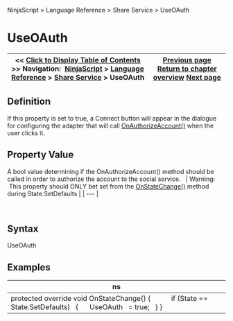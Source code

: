 ﻿
NinjaScript > Language Reference > Share Service > UseOAuth
# UseOAuth
| << [Click to Display Table of Contents](isauthorizationrequired.md) >> **Navigation:**     [NinjaScript](ninjascript-1.md) > [Language Reference](language_reference_wip-1.md) > [Share Service](share_service-1.md) > UseOAuth | [Previous page](icon-1.md) [Return to chapter overview](share_service-1.md) [Next page](isconfigured-1.md) |
| --- | --- |
## Definition
If this property is set to true, a Connect button will appear in the dialogue for configuring the adapter that will call [OnAuthorizeAccount()](onauthorizeaccount-1.md) when the user clicks it.
## 
## Property Value
A bool value determining if the OnAuthorizeAccount() method should be called in order to authorize the account to the social service.
 
| Warning:  This property should ONLY bet set from the [OnStateChange()](onstatechange-1.md) method during State.SetDefaults |
| --- |

 
## Syntax
UseOAuth
 
## 
## Examples
| ns |
| --- |
| protected override void OnStateChange() {             if (State == State.SetDefaults)    {       UseOAuth   = true;    } } |
